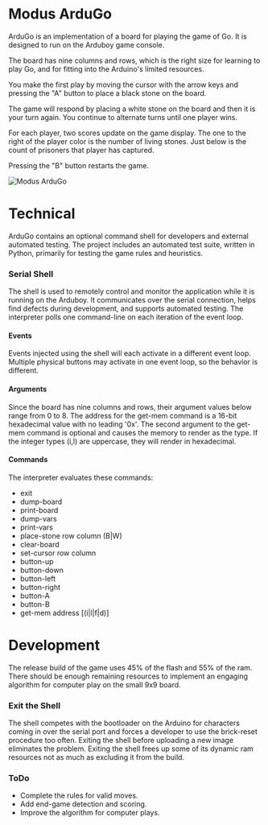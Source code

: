 # Modus ArduGo
ArduGo is an implementation of a board for playing the game of Go. It is designed to run on the Arduboy game console.

The board has nine columns and rows, which is the right size for learning to play Go, and for fitting into the Arduino's limited resources.

You make the first play by moving the cursor with the arrow keys and pressing the "A"  button to place a black stone on the board.

The game will respond by placing a white stone on the board and then it is your turn again. You continue to alternate turns until one player wins.

For each player, two scores update on the game display. The one to the right of the player color is the number of living stones. Just below is the count of prisoners that player has captured.

Pressing the "B" button restarts the game.

![Modus ArduGo](https://raw.githubusercontent.com/ModusCreateOrg/go-arduboy-game/master/images/web/ModusCreat-ArduGo-1-MODUS-article-featured.jpg "Modus ArduGo")

# Technical
ArduGo contains an optional command shell for developers and external automated testing. The project includes an automated test suite, written in Python, primarily for testing the game rules and heuristics. 

### Serial Shell
The shell is used to remotely control and monitor the application while it is running on the Arduboy. It communicates over the serial connection, helps find defects during development, and supports automated testing. The interpreter polls one command-line on each iteration of the event loop.  

#### Events
Events injected using the shell will each activate in a different event loop. Multiple physical buttons may activate in one event loop, so the behavior is different.

#### Arguments
Since the board has nine columns and rows, their argument values below range from 0 to 8. The address for the get-mem command is a 16-bit hexadecimal value with no leading '0x'. The second argument to the get-mem command is optional and causes the memory to render as the type. If the integer types (i,l) are uppercase, they will render in hexadecimal.

#### Commands
The interpreter evaluates these commands:

* exit
* dump-board
* print-board
* dump-vars
* print-vars
* place-stone row column (B|W)
* clear-board
* set-cursor row column
* button-up
* button-down
* button-left
* button-right
* button-A
* button-B
* get-mem address [(i|l|f|d)]

# Development
The release build of the game uses 45% of the flash and 55% of the ram. There should be enough remaining resources to implement an engaging algorithm for computer play on the small 9x9 board.


### Exit the Shell
The shell competes with the bootloader on the Arduino for characters coming in over the serial port and forces a developer to use the brick-reset procedure too often. Exiting the shell before uploading a new image eliminates the problem. Exiting the shell frees up some of its dynamic ram resources not as much as excluding it from the build. 

### ToDo
* Complete the rules for valid moves.
* Add end-game detection and scoring.
* Improve the algorithm for computer plays.




 





